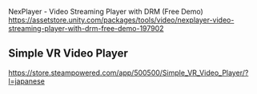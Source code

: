NexPlayer - Video Streaming Player with DRM (Free Demo)
https://assetstore.unity.com/packages/tools/video/nexplayer-video-streaming-player-with-drm-free-demo-197902


## Simple VR Video Player
https://store.steampowered.com/app/500500/Simple_VR_Video_Player/?l=japanese
